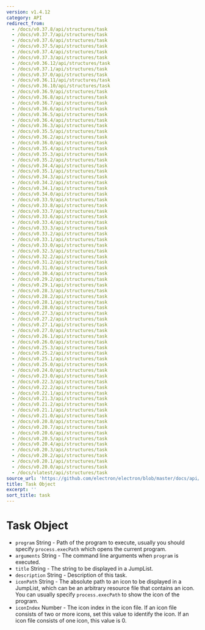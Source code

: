 ```yaml
---
version: v1.4.12
category: API
redirect_from:
  - /docs/v0.37.8/api/structures/task
  - /docs/v0.37.7/api/structures/task
  - /docs/v0.37.6/api/structures/task
  - /docs/v0.37.5/api/structures/task
  - /docs/v0.37.4/api/structures/task
  - /docs/v0.37.3/api/structures/task
  - /docs/v0.36.12/api/structures/task
  - /docs/v0.37.1/api/structures/task
  - /docs/v0.37.0/api/structures/task
  - /docs/v0.36.11/api/structures/task
  - /docs/v0.36.10/api/structures/task
  - /docs/v0.36.9/api/structures/task
  - /docs/v0.36.8/api/structures/task
  - /docs/v0.36.7/api/structures/task
  - /docs/v0.36.6/api/structures/task
  - /docs/v0.36.5/api/structures/task
  - /docs/v0.36.4/api/structures/task
  - /docs/v0.36.3/api/structures/task
  - /docs/v0.35.5/api/structures/task
  - /docs/v0.36.2/api/structures/task
  - /docs/v0.36.0/api/structures/task
  - /docs/v0.35.4/api/structures/task
  - /docs/v0.35.3/api/structures/task
  - /docs/v0.35.2/api/structures/task
  - /docs/v0.34.4/api/structures/task
  - /docs/v0.35.1/api/structures/task
  - /docs/v0.34.3/api/structures/task
  - /docs/v0.34.2/api/structures/task
  - /docs/v0.34.1/api/structures/task
  - /docs/v0.34.0/api/structures/task
  - /docs/v0.33.9/api/structures/task
  - /docs/v0.33.8/api/structures/task
  - /docs/v0.33.7/api/structures/task
  - /docs/v0.33.6/api/structures/task
  - /docs/v0.33.4/api/structures/task
  - /docs/v0.33.3/api/structures/task
  - /docs/v0.33.2/api/structures/task
  - /docs/v0.33.1/api/structures/task
  - /docs/v0.33.0/api/structures/task
  - /docs/v0.32.3/api/structures/task
  - /docs/v0.32.2/api/structures/task
  - /docs/v0.31.2/api/structures/task
  - /docs/v0.31.0/api/structures/task
  - /docs/v0.30.4/api/structures/task
  - /docs/v0.29.2/api/structures/task
  - /docs/v0.29.1/api/structures/task
  - /docs/v0.28.3/api/structures/task
  - /docs/v0.28.2/api/structures/task
  - /docs/v0.28.1/api/structures/task
  - /docs/v0.28.0/api/structures/task
  - /docs/v0.27.3/api/structures/task
  - /docs/v0.27.2/api/structures/task
  - /docs/v0.27.1/api/structures/task
  - /docs/v0.27.0/api/structures/task
  - /docs/v0.26.1/api/structures/task
  - /docs/v0.26.0/api/structures/task
  - /docs/v0.25.3/api/structures/task
  - /docs/v0.25.2/api/structures/task
  - /docs/v0.25.1/api/structures/task
  - /docs/v0.25.0/api/structures/task
  - /docs/v0.24.0/api/structures/task
  - /docs/v0.23.0/api/structures/task
  - /docs/v0.22.3/api/structures/task
  - /docs/v0.22.2/api/structures/task
  - /docs/v0.22.1/api/structures/task
  - /docs/v0.21.3/api/structures/task
  - /docs/v0.21.2/api/structures/task
  - /docs/v0.21.1/api/structures/task
  - /docs/v0.21.0/api/structures/task
  - /docs/v0.20.8/api/structures/task
  - /docs/v0.20.7/api/structures/task
  - /docs/v0.20.6/api/structures/task
  - /docs/v0.20.5/api/structures/task
  - /docs/v0.20.4/api/structures/task
  - /docs/v0.20.3/api/structures/task
  - /docs/v0.20.2/api/structures/task
  - /docs/v0.20.1/api/structures/task
  - /docs/v0.20.0/api/structures/task
  - /docs/vlatest/api/structures/task
source_url: 'https://github.com/electron/electron/blob/master/docs/api/structures/task.md'
title: Task Object
excerpt: ''
sort_title: task
---
```

# Task Object

*   `program` String - Path of the program to execute, usually you should specify `process.execPath` which opens the current program.
*   `arguments` String - The command line arguments when `program` is executed.
*   `title` String - The string to be displayed in a JumpList.
*   `description` String - Description of this task.
*   `iconPath` String - The absolute path to an icon to be displayed in a JumpList, which can be an arbitrary resource file that contains an icon. You can usually specify `process.execPath` to show the icon of the program.
*   `iconIndex` Number - The icon index in the icon file. If an icon file consists of two or more icons, set this value to identify the icon. If an icon file consists of one icon, this value is 0.
